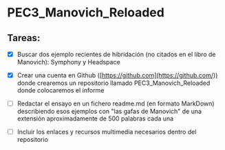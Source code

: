 # PEC3_Manovich_Reloaded

## Tareas:

- [x]  Buscar dos ejemplo recientes de hibridación (no citados en el libro de Manovich): Symphony y Headspace

- [x]  Crear una cuenta en Github ([https://github.com](https://github.com/)) donde crearemos un repositorio llamado PEC3_Manovich_Reloaded donde colocaremos el informe

 - [ ] Redactar el ensayo en un fichero readme.md (en formato MarkDown) describiendo esos ejemplos con "las gafas de Manovich" de una extensión aproximadamente de 500 palabras cada una

 - [ ] Incluir los enlaces y recursos multimedia necesarios dentro del repositorio
